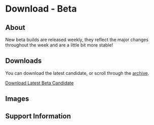 # Download - Beta
## About
New beta builds are released weekly, they reflect the major changes throughout the week and are a little bit more stable!
## Downloads
You can download the latest candidate, or scroll through the [archive](https://phantomzx77.github.io/Wave/Beta/Archive).

[Download Latest Beta Candidate]()

## Images

## Support Information
